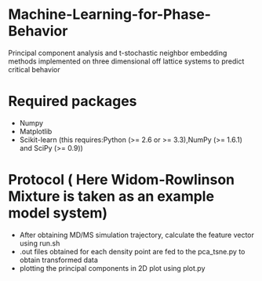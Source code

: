 # Machine-Learning-for-Phase-Behavior
Principal component analysis and t-stochastic neighbor embedding methods implemented on three dimensional off lattice systems to predict critical behavior
# Required packages 
* Numpy
* Matplotlib
* Scikit-learn (this requires:Python (>= 2.6 or >= 3.3),NumPy (>= 1.6.1) and SciPy (>= 0.9))

# Protocol ( Here Widom-Rowlinson Mixture is taken as an example model system)
* After obtaining MD/MS simulation trajectory, calculate the feature vector using run.sh
* .out files obtained for each density point are fed to the pca_tsne.py to obtain transformed data
* plotting the principal components in 2D plot using plot.py
